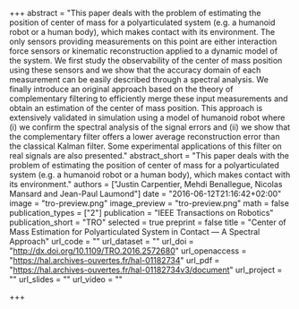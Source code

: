 +++
abstract = "This paper deals with the problem of estimating the position of center of mass for a polyarticulated system (e.g. a humanoid robot or a human body), which makes contact with its environment. The only sensors providing measurements on this point are either interaction force sensors or kinematic reconstruction applied to a dynamic model of the system. We first study the observability of the center of mass position using these sensors and we show that the accuracy domain of each measurement can be easily described through a spectral analysis. We finally introduce an original approach based on the theory of complementary filtering to efficiently merge these input measurements and obtain an estimation of the center of mass position. This approach is extensively validated in simulation using a model of humanoid robot where (i) we confirm the spectral analysis of the signal errors and (ii) we show that the complementary filter offers a lower average reconstruction error than the classical Kalman filter. Some experimental applications of this filter on real signals are also presented."
abstract_short = "This paper deals with the problem of estimating the position of center of mass for a polyarticulated system (e.g. a humanoid robot or a human body), which makes contact with its environment."
authors = ["Justin Carpentier, Mehdi Benallegue, Nicolas Mansard and Jean-Paul Laumond"]
date = "2016-06-12T21:16:42+02:00"
image = "tro-preview.png"
image_preview = "tro-preview.png"
math = false
publication_types = ["2"]
publication = "IEEE Transactions on Robotics"
publication_short = "TRO"
selected = true
preprint = false
title = "Center of Mass Estimation for Polyarticulated System in Contact — A Spectral Approach"
url_code = ""
url_dataset = ""
url_doi = "http://dx.doi.org/10.1109/TRO.2016.2572680"
url_openaccess = "https://hal.archives-ouvertes.fr/hal-01182734"
url_pdf = "https://hal.archives-ouvertes.fr/hal-01182734v3/document"
url_project = ""
url_slides = ""
url_video = ""

+++

